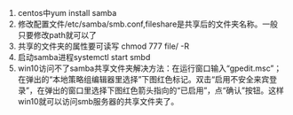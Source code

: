 1. centos中yum install samba
2. 修改配置文件/etc/samba/smb.conf,fileshare是共享后的文件夹名称。一般只要修改path就可以了
3. 共享的文件夹的属性要可读写 chmod 777 file/ -R
4. 启动samba进程systemctl start smbd
5. win10访问不了samba共享文件夹解决方法：在运行窗口输入“gpedit.msc”；在弹出的“本地策略组编辑器里选择”下图红色标记。双击“启用不安全来宾登录”，在弹出的窗口里选择下图红色箭头指向的“已启用”，点“确认”按钮。这样win10就可以访问smb服务器的共享文件夹了。
